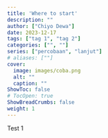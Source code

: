 ```yaml
---
title: 'Where to start'
description: ""
author: ["Chiyo Dewa"]
date: 2023-12-17
tags: ["tag 1", "tag 2"]
categories: ["", ""]
series: ["percobaan", "lanjut"]
# aliases: [""]
cover:
  image: images/coba.png
  alt: ""
  caption: ""
ShowToc: false
# TocOpen: true
ShowBreadCrumbs: false
weight: 1
---
```

Test 1